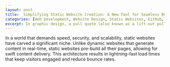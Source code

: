 ```yaml
---
layout: post
title:  Simplifying Static Website Creation: A New Tool for Seamless Building and Deployment
categories: [Web Development, Website Design, Static Websites, GitHub, Coding for Beginners, Tech Tools, Online Security, Scalability, DIY Web Design]
excerpt: In graphic design, a pull quote (also known as a lift-out pull quote) is a key phrase, quotation, or excerpt that has been pulled from an article and used as a page layout graphic element, serving to entice readers into the article or to highlight a key topic.
---
```


In a world that demands speed, security, and scalability, static websites have carved a significant niche. Unlike dynamic websites that generate content in real-time, static websites pre-build all their pages, allowing for swift content delivery. This architecture results in lightning-fast load times that keep visitors engaged and reduce bounce rates. 

